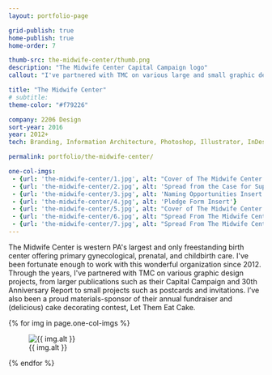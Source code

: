 ```yaml
---
layout: portfolio-page

grid-publish: true
home-publish: true
home-order: 7

thumb-src: the-midwife-center/thumb.png
description: "The Midwife Center Capital Campaign logo"
callout: "I've partnered with TMC on various large and small graphic design projects throughout the years."

title: "The Midwife Center"
# subtitle:
theme-color: "#f79226"

company: 2206 Design
sort-year: 2016
year: 2012+
tech: Branding, Information Architecture, Photoshop, Illustrator, InDesign

permalink: portfolio/the-midwife-center/

one-col-imgs:
 - {url: 'the-midwife-center/1.jpg', alt: "Cover of The Midwife Center's Case for Support"}
 - {url: 'the-midwife-center/2.jpg', alt: 'Spread from the Case for Support'}
 - {url: 'the-midwife-center/3.jpg', alt: 'Naming Opportunities Insert'}
 - {url: 'the-midwife-center/4.jpg', alt: 'Pledge Form Insert'}
 - {url: 'the-midwife-center/5.jpg', alt: "Cover of The Midwife Center's 30th Anniversary Report"}
 - {url: 'the-midwife-center/6.jpg', alt: "Spread From The Midwife Center's 30th Anniversary Report"}
 - {url: 'the-midwife-center/7.jpg', alt: "Spread From The Midwife Center's 30th Anniversary Report"}
---
```


<div class="row lv-mar-bottom-30">
    <div class="col-12">
        <div class="lv-pad-all-20 lv-bkg-white lv-bs">
            <p>The Midwife Center is western PA's largest and only freestanding birth center offering primary gynecological, prenatal, and childbirth care. I've been fortunate enough to work with this wonderful organization since 2012. Through the years, I've partnered with TMC on various graphic design projects, from larger publications such as their Capital Campaign and 30th Anniversary Report to small projects such as postcards and invitations. I’ve also been a proud materials-sponsor of their annual fundraiser and (delicious) cake decorating contest, Let Them Eat Cake.</p>
        </div>
    </div>
</div>

<div class="row">
    {% for img in page.one-col-imgs %}
        <div class="col-12">
            <figure class="lv-mar-bottom-25 lv-text-center">
                <img src="/portfolio/assets/{{ img.url }}" alt="{{ img.alt }}" />
                <figcaption class="p lv-mar-top-5">{{ img.alt }}</figcaption>
            </figure>
        </div>
    {% endfor %}
</div>